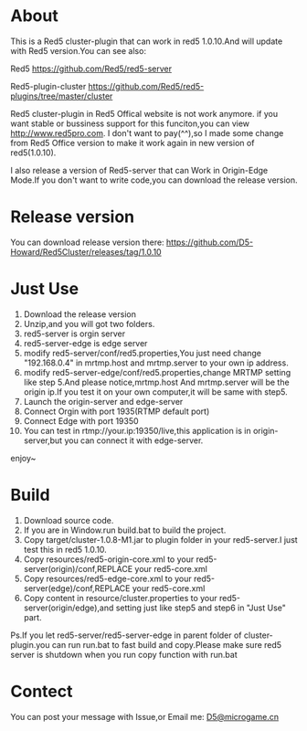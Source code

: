 
# About
This is a Red5 cluster-plugin that can work in red5 1.0.10.And will update with Red5 version.You can see also:

Red5 https://github.com/Red5/red5-server

Red5-plugin-cluster https://github.com/Red5/red5-plugins/tree/master/cluster


Red5 cluster-plugin in Red5 Offical website is not work anymore. if you want stable or bussiness support for this funciton,you can view http://www.red5pro.com.
I don't want to pay(^^),so I made some change from Red5 Office version to make it work again in new version of red5(1.0.10).

I also release a version of Red5-server that can Work in Origin-Edge Mode.If you don't want to write code,you can download the release version.

# Release version

You can download release version there: https://github.com/D5-Howard/Red5Cluster/releases/tag/1.0.10

# Just Use

1. Download the release version
2. Unzip,and you will got two folders.
3. red5-server is orgin server
4. red5-server-edge is edge server
5. modify red5-server/conf/red5.properties,You just need change "192.168.0.4" in mrtmp.host and mrtmp.server to your own ip address.
6. modify red5-server-edge/conf/red5.properties,change MRTMP setting like step 5.And please notice,mrtmp.host And mrtmp.server will be the origin ip.If you test it on your own computer,it will be same with step5.
7. Launch the origin-server and edge-server
8. Connect Orgin with port 1935(RTMP default port)
9. Connect Edge with port 19350
10. You can test in rtmp://your.ip:19350/live,this application is in origin-server,but you can connect it with edge-server.


enjoy~

# Build

1. Download source code.
2. If you are in Window.run build.bat to build the project.
3. Copy target/cluster-1.0.8-M1.jar to plugin folder in your red5-server.I just test this in red5 1.0.10.
4. Copy resources/red5-origin-core.xml to your red5-server(origin)/conf,REPLACE your red5-core.xml
5. Copy resources/red5-edge-core.xml to your red5-server(edge)/conf,REPLACE your red5-core.xml
6. Copy content in resource/cluster.properties to your red5-server(origin/edge),and setting just like step5 and step6 in "Just Use" part.

Ps.If you let red5-server/red5-server-edge in parent folder of cluster-plugin.you can run run.bat to fast build and copy.Please make sure red5 server is shutdown when you run copy function with run.bat

# Contect

You can post your message with Issue,or Email me: D5@microgame.cn
